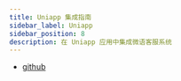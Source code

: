 ```yaml
---
title: Uniapp 集成指南
sidebar_label: Uniapp
sidebar_position: 8
description: 在 Uniapp 应用中集成微语客服系统
---
```


- [github](https://github.com/Bytedesk/bytedesk-uniapp)
